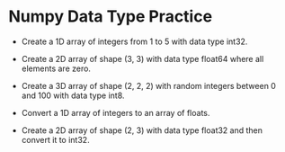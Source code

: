 # Numpy Data Type Practice

- Create a 1D array of integers from 1 to 5 with data type int32.

- Create a 2D array of shape (3, 3) with data type float64 where all elements are zero.

- Create a 3D array of shape (2, 2, 2) with random integers between 0 and 100 with data type int8.

- Convert a 1D array of integers to an array of floats.

- Create a 2D array of shape (2, 3) with data type float32 and then convert it to int32.
